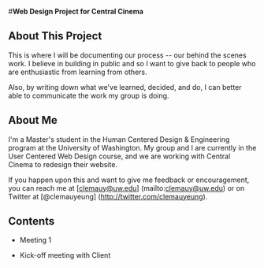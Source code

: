 #**Web Design Project for Central Cinema**

## About This Project

This is where I will be documenting our process -- our behind the scenes work. I believe in building in public and so I want to give back to people who are enthusiastic from learning from others. 

Also, by writing down what we've learned, decided, and do, I can better able to communicate the work my group is doing.

## About Me

I'm a Master's student in the Human Centered Design & Engineering program at the University of Washington. My group and I are currently in the User Centered Web Design course, and we are working with Central Cinema to redesign their website. 

If you happen upon this and want to give me feedback or encouragement, you can reach me at [clemauy@uw.edu] (mailto:clemauy@uw.edu) or on Twitter at [@clemauyeung] (http://twitter.com/clemauyeung). 

## Contents

* Meeting 1

* Kick-off meeting with Client


